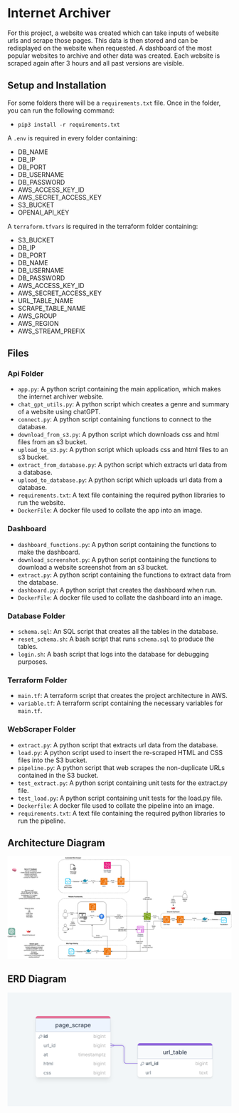 # Internet Archiver
For this project, a website was created which can take inputs of website urls and scrape those pages. This data is then stored and can be redisplayed on the website when requested. A dashboard of the most popular websites to archive and other data was created. Each website is scraped again after 3 hours and all past versions are visible.


## Setup and Installation
For some folders there will be a `requirements.txt` file. Once in the folder, you can run the following command:
- `pip3 install -r requirements.txt`

A `.env` is required in every folder containing:
- DB_NAME
- DB_IP
- DB_PORT
- DB_USERNAME
- DB_PASSWORD
- AWS_ACCESS_KEY_ID
- AWS_SECRET_ACCESS_KEY
- S3_BUCKET
- OPENAI_API_KEY 

A `terraform.tfvars` is required in the terraform folder containing:
- S3_BUCKET
- DB_IP
- DB_PORT
- DB_NAME
- DB_USERNAME
- DB_PASSWORD
- AWS_ACCESS_KEY_ID
- AWS_SECRET_ACCESS_KEY
- URL_TABLE_NAME
- SCRAPE_TABLE_NAME
- AWS_GROUP
- AWS_REGION
- AWS_STREAM_PREFIX


## Files
### Api Folder
- `app.py`: A python script containing the main application, which makes the internet archiver website.
- `chat_gpt_utils.py`: A python script which creates a genre and summary of a website using chatGPT.
- `connect.py`: A python script containing functions to connect to the database.
- `download_from_s3.py`: A python script which downloads css and html files from an s3 bucket.
- `upload_to_s3.py`: A python script which uploads css and html files to an s3 bucket.
- `extract_from_database.py`: A python script which extracts url data from a database.
- `upload_to_database.py`: A python script which uploads url data from a database.
- `requirements.txt`: A text file containing the required python libraries to run the website.
- `DockerFile`: A docker file used to collate the app into an image.

### Dashboard
- `dashboard_functions.py`: A python script containing the functions to make the dashboard.
- `download_screenshot.py`: A python script containing the functions to download a website screenshot from an s3 bucket.
- `extract.py`: A python script containing the functions to extract data from the database.
- `dashboard.py`: A python script that creates the dashboard when run.
- `DockerFile`: A docker file used to collate the dashboard into an image.

### Database Folder
- `schema.sql`: An SQL script that creates all the tables in the database.
- `reset_schema.sh`: A bash script that runs `schema.sql` to produce the tables.
- `login.sh`: A bash script that logs into the database for debugging purposes.

### Terraform Folder
- `main.tf`: A terraform script that creates the project architecture in AWS.
- `variable.tf`: A terraform script containing the necessary variables for `main.tf`.

### WebScraper Folder
- `extract.py`: A python script that extracts url data from the database.
- `load.py`: A python script used to insert the re-scraped HTML and CSS files into the S3 bucket.
- `pipeline.py`: A python script that web scrapes the non-duplicate URLs contained in the S3 bucket.
- `test_extract.py`: A python script containing unit tests for the extract.py file.
- `test_load.py`: A python script containing unit tests for the load.py file.
- `Dockerfile`: A docker file used to collate the pipeline into an image.
- `requirements.txt`: A text file containing the required python libraries to run the pipeline.

## Architecture Diagram
![Alt text](architecture_diagram.png)

## ERD Diagram
![Alt text](erd_diagram.png)